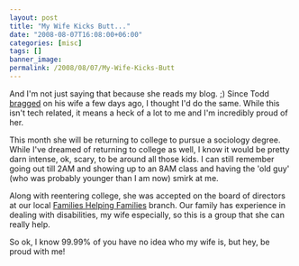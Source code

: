 ```yaml
---
layout: post
title: "My Wife Kicks Butt..."
date: "2008-08-07T16:08:00+06:00"
categories: [misc]
tags: []
banner_image: 
permalink: /2008/08/07/My-Wife-Kicks-Butt
---
```


And I'm not just saying that because she reads my blog. ;) Since Todd <a href="http://cfsilence.com/blog/client/index.cfm/2008/8/5/A-Major-Milestone-In-My-Marriage">bragged</a> on his wife a few days ago, I thought I'd do the same. While this isn't tech related, it means a heck of a lot to me and I'm incredibly proud of her. 

This month she will be returning to college to pursue a sociology degree. While I've dreamed of returning to college as well, I know it would be pretty darn intense, ok, scary, to be around all those kids. I can still remember going out till 2AM and showing up to an 8AM class and having the 'old guy' (who was probably younger than I am now) smirk at me. 

Along with reentering college, she was accepted on the board of directors at our local <a href="http://www.fhfacadiana.com/">Families Helping Families</a> branch. Our family has experience in dealing with disabilities, my wife especially, so this is a group that she can really help.

So ok, I know 99.99% of you have no idea who my wife is, but hey, be proud with me!